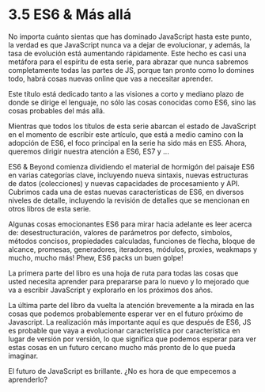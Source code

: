 # 3.5 ES6 & Más allá

No importa cuánto sientas que has dominado JavaScript hasta este punto, la verdad es que JavaScript nunca va a dejar de evolucionar, y además, la tasa de evolución está aumentando rápidamente. Este hecho es casi una metáfora para el espíritu de esta serie, para abrazar que nunca sabremos completamente todas las partes de JS, porque tan pronto como lo domines todo, habrá cosas nuevas online que vas a necesitar aprender.

Este título está dedicado tanto a las visiones a corto y mediano plazo de donde se dirige el lenguaje, no sólo las cosas conocidas como ES6, sino las cosas probables del más allá.

Mientras que todos los títulos de esta serie abarcan el estado de JavaScript en el momento de escribir este artículo, que está a medio camino con la adopción de ES6, el foco principal en la serie ha sido más en ES5. Ahora, queremos dirigir nuestra atención a ES6, ES7 y ...

ES6 & Beyond comienza dividiendo el material de hormigón del paisaje ES6 en varias categorías clave, incluyendo nueva sintaxis, nuevas estructuras de datos \(colecciones\) y nuevas capacidades de procesamiento y API. Cubrimos cada una de estas nuevas características de ES6, en diversos niveles de detalle, incluyendo la revisión de detalles que se mencionan en otros libros de esta serie.

Algunas cosas emocionantes ES6 para mirar hacia adelante es leer acerca de: desestructuración, valores de parámetros por defecto, símbolos, métodos concisos, propiedades calculadas, funciones de flecha, bloque de alcance, promesas, generadores, iteradores, módulos, proxies, weakmaps y mucho, mucho más! Phew, ES6 packs un buen golpe!

La primera parte del libro es una hoja de ruta para todas las cosas que usted necesita aprender para prepararse para lo nuevo y lo mejorado que va a escribir JavaScript y explorarlo en los próximos dos años.

La última parte del libro da vuelta la atención brevemente a la mirada en las cosas que podemos probablemente esperar ver en el futuro próximo de Javascript. La realización más importante aquí es que después de ES6, JS es probable que vaya a evolucionar característica por característica en lugar de versión por versión, lo que significa que podemos esperar para ver estas cosas en un futuro cercano mucho más pronto de lo que pueda imaginar.

El futuro de JavaScript es brillante. ¿No es hora de que empecemos a aprenderlo?



